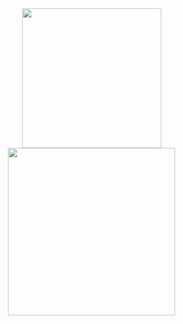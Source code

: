<div align="center">
<img width="275px" src="https://github-readme-stats.vercel.app/api?username=prayogaekaardiansyah&show_icons=true&hide_border=false">    <img width="330px" src="https://github-readme-stats.vercel.app/api/top-langs/?username=prayogaekaardiansyah&layout=compact&langs_count=4&hide_border=false">
